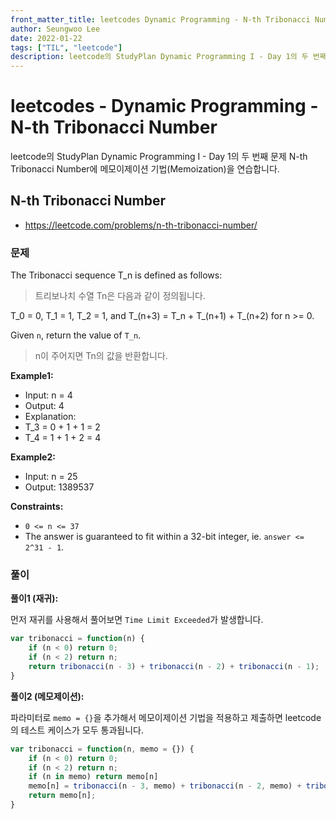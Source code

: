 ```yaml
---
front_matter_title: leetcodes Dynamic Programming - N-th Tribonacci Number / javascript
author: Seungwoo Lee
date: 2022-01-22
tags: ["TIL", "leetcode"]
description: leetcode의 StudyPlan Dynamic Programming I - Day 1의 두 번째 문제 N-th Tribonacci Number에 메모이제이션 기법(Memoization)을 연습합니다.
---
```


# leetcodes - Dynamic Programming - N-th Tribonacci Number

leetcode의 StudyPlan Dynamic Programming I - Day 1의 두 번째 문제 N-th Tribonacci Number에 메모이제이션 기법(Memoization)을 연습합니다.

## N-th Tribonacci Number

* <https://leetcode.com/problems/n-th-tribonacci-number/>

### 문제

The Tribonacci sequence T_n is defined as follows:
> 트리보나치 수열 Tn은 다음과 같이 정의됩니다.

T_0 = 0, T_1 = 1, T_2 = 1, and T_(n+3) = T_n + T_(n+1) + T_(n+2) for n >= 0.

Given `n`, return the value of `T_n`.
> n이 주어지면 Tn의 값을 반환합니다.

**Example1:**

* Input: n = 4
* Output: 4
* Explanation:
* T_3 = 0 + 1 + 1 = 2
* T_4 = 1 + 1 + 2 = 4

**Example2:**

* Input: n = 25
* Output: 1389537

**Constraints:**

* `0 <= n <= 37`
* The answer is guaranteed to fit within a 32-bit integer, ie. `answer <= 2^31 - 1`.

### 풀이

**풀이1 (재귀):**

먼저 재귀를 사용해서 풀어보면 `Time Limit Exceeded`가 발생합니다.

```js
var tribonacci = function(n) {
    if (n < 0) return 0;
    if (n < 2) return n;
    return tribonacci(n - 3) + tribonacci(n - 2) + tribonacci(n - 1);
}
```

**풀이2 (메모제이션):**

파라미터로 `memo = {}`을 추가해서 메모이제이션 기법을 적용하고 제출하면 leetcode의 테스트 케이스가 모두 통과됩니다.

```js
var tribonacci = function(n, memo = {}) {
    if (n < 0) return 0;
    if (n < 2) return n;
    if (n in memo) return memo[n]
    memo[n] = tribonacci(n - 3, memo) + tribonacci(n - 2, memo) + tribonacci(n - 1, memo);
    return memo[n];
}
```
